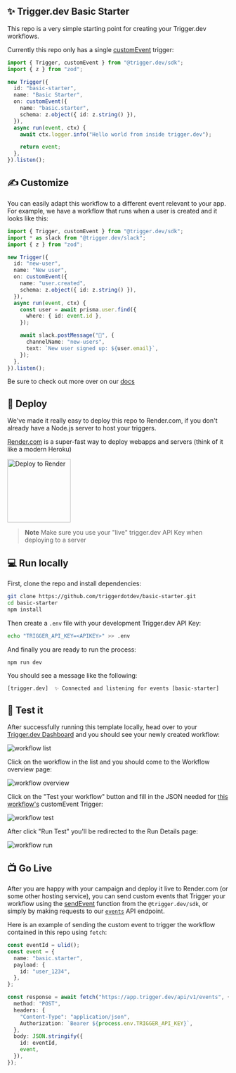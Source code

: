 ## ✨ Trigger.dev Basic Starter

This repo is a very simple starting point for creating your Trigger.dev workflows.

Currently this repo only has a single [customEvent](https://docs.trigger.dev/triggers/custom-events) trigger:

```ts
import { Trigger, customEvent } from "@trigger.dev/sdk";
import { z } from "zod";

new Trigger({
  id: "basic-starter",
  name: "Basic Starter",
  on: customEvent({
    name: "basic.starter",
    schema: z.object({ id: z.string() }),
  }),
  async run(event, ctx) {
    await ctx.logger.info("Hello world from inside trigger.dev");

    return event;
  },
}).listen();
```

## ✍️ Customize

You can easily adapt this workflow to a different event relevant to your app. For example, we have a workflow that runs when a user is created and it looks like this:

```ts
import { Trigger, customEvent } from "@trigger.dev/sdk";
import * as slack from "@trigger.dev/slack";
import { z } from "zod";

new Trigger({
  id: "new-user",
  name: "New user",
  on: customEvent({
    name: "user.created",
    schema: z.object({ id: z.string() }),
  }),
  async run(event, ctx) {
    const user = await prisma.user.find({
      where: { id: event.id },
    });

    await slack.postMessage("🚨", {
      channelName: "new-users",
      text: `New user signed up: ${user.email}`,
    });
  },
}).listen();
```

Be sure to check out more over on our [docs](https://docs.trigger.dev)

## 🚀 Deploy

We've made it really easy to deploy this repo to Render.com, if you don't already have a Node.js server to host your triggers.

[Render.com](https://render.com) is a super-fast way to deploy webapps and servers (think of it like a modern Heroku)

<a href="https://render.com/deploy?repo=https://github.com/triggerdotdev/basic-starter">
  <img width="144px" src="https://render.com/images/deploy-to-render-button.svg" alt="Deploy to Render">
</a>

> **Note** Make sure you use your "live" trigger.dev API Key when deploying to a server

## 💻 Run locally

First, clone the repo and install dependencies:

```sh
git clone https://github.com/triggerdotdev/basic-starter.git
cd basic-starter
npm install
```

Then create a `.env` file with your development Trigger.dev API Key:

```sh
echo "TRIGGER_API_KEY=<APIKEY>" >> .env
```

And finally you are ready to run the process:

```sh
npm run dev
```

You should see a message like the following:

```
[trigger.dev]  ✨ Connected and listening for events [basic-starter]
```

## 🧪 Test it

After successfully running this template locally, head over to your [Trigger.dev Dashboard](https://app.trigger.dev) and you should see your newly created workflow:

![workflow list](https://imagedelivery.net/3TbraffuDZ4aEf8KWOmI_w/34fb0fa8-3649-4c8e-4b27-d31540f3cb00/width=1200)

Click on the workflow in the list and you should come to the Workflow overview page:

![workflow overview](https://imagedelivery.net/3TbraffuDZ4aEf8KWOmI_w/8d68044b-104f-472c-837f-dd1ca62e9d00/width=1200)

Click on the "Test your workflow" button and fill in the JSON needed for [this workflow's](src/index.ts#L7) customEvent Trigger:

![workflow test](https://imagedelivery.net/3TbraffuDZ4aEf8KWOmI_w/dbfdfeed-4230-44ec-5e6c-1e87412a5200/width=1200)

After click "Run Test" you'll be redirected to the Run Details page:

![workflow run](https://imagedelivery.net/3TbraffuDZ4aEf8KWOmI_w/18b46eaa-95d1-49c5-774f-507819360a00/width=1200)

## 📺 Go Live

After you are happy with your campaign and deploy it live to Render.com (or some other hosting service), you can send custom events that Trigger your workflow using the [sendEvent](https://docs.trigger.dev/reference/send-event) function from the `@trigger.dev/sdk`, or simply by making requests to our [`events`](https://docs.trigger.dev/api-reference/events/sendEvent) API endpoint.

Here is an example of sending the custom event to trigger the workflow contained in this repo using `fetch`:

```ts
const eventId = ulid();
const event = {
  name: "basic.starter",
  payload: {
    id: "user_1234",
  },
};

const response = await fetch("https://app.trigger.dev/api/v1/events", {
  method: "POST",
  headers: {
    "Content-Type": "application/json",
    Authorization: `Bearer ${process.env.TRIGGER_API_KEY}`,
  },
  body: JSON.stringify({
    id: eventId,
    event,
  }),
});
```
